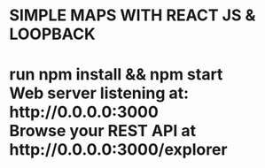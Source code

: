 <h1>SIMPLE MAPS WITH REACT JS & LOOPBACK <h1>
run npm install && npm start
<br>
Web server listening at: http://0.0.0.0:3000
<br>
Browse your REST API at http://0.0.0.0:3000/explorer
